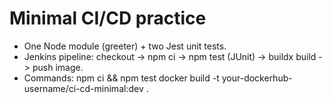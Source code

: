 # Minimal CI/CD practice

- One Node module (greeter) + two Jest unit tests.
- Jenkins pipeline: checkout -> npm ci -> npm test (JUnit) -> buildx build -> push image.
- Commands:
  npm ci && npm test
  docker build -t your-dockerhub-username/ci-cd-minimal:dev .
